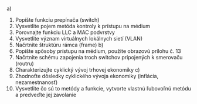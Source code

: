 a)
1. Popíšte funkciu prepínača (switch)
2. Vysvetlite pojem metóda kontroly k prístupu na médium
3. Porovnajte funkciu LLC a MAC podvrstvy
4. Vysvetlite význam virtuálnych lokálnych sietí (VLAN)
5. Načrtnite štruktúru rámca (frame)
b)
1. Popíšte spôsoby prístupu na médium, použite obrazovú prílohu č. 13
2. Načrtnite schému zapojenia troch switchov pripojených k smerovaču (routru)
3. Charakterizujte cyklický vývoj trhovej ekonomiky
c)
1. Zhodnoťte dôsledky cyklického vývoja ekonomiky (inflácia, nezamestnanosť)
2. Vysvetlite čo sú to metódy a funkcie, vytvorte vlastnú ľubovoľnú metódu a predveďte jej zavolanie